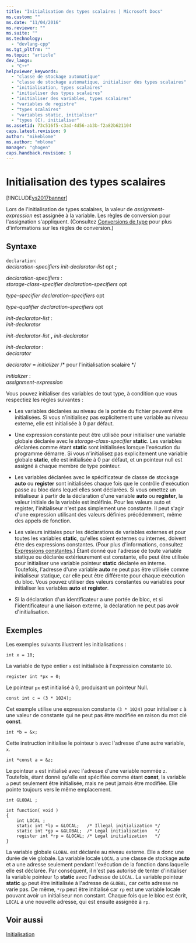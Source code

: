 ```yaml
---
title: "Initialisation des types scalaires | Microsoft Docs"
ms.custom: ""
ms.date: "11/04/2016"
ms.reviewer: ""
ms.suite: ""
ms.technology: 
  - "devlang-cpp"
ms.tgt_pltfrm: ""
ms.topic: "article"
dev_langs: 
  - "C++"
helpviewer_keywords: 
  - "classe de stockage automatique"
  - "classe de stockage automatique, initialiser des types scalaires"
  - "initialisation, types scalaires"
  - "initialiser des types scalaires"
  - "initialiser des variables, types scalaires"
  - "variables de registre"
  - "types scalaires"
  - "variables static, initialiser"
  - "types (C), initialiser"
ms.assetid: 73c516f5-c3ad-4d56-ab3b-f2a82b621104
caps.latest.revision: 9
author: "mikeblome"
ms.author: "mblome"
manager: "ghogen"
caps.handback.revision: 9
---
```

# Initialisation des types scalaires
[!INCLUDE[vs2017banner](../assembler/inline/includes/vs2017banner.md)]

Lors de l'initialisation de types scalaires, la valeur de *assignment\-expression* est assignée à la variable.  Les règles de conversion pour l'assignation s'appliquent. \(Consultez [Conversions de type](../c-language/type-conversions-c.md) pour plus d'informations sur les règles de conversion.\)  
  
## Syntaxe  
 `declaration`:  
 *declaration\-specifiers init\-declarator\-list*  opt               **;**  
  
 *declaration\-specifiers* :  
 *storage\-class\-specifier declaration\-specifiers*  opt  
  
 *type\-specifier declaration\-specifiers*  opt  
  
 *type\-qualifier declaration\-specifiers*  opt  
  
 *init\-declarator\-list* :  
 *init\-declarator*  
  
 *init\-declarator\-list*  **,**  *init\-declarator*  
  
 *init\-declarator* :  
 *declarator*  
  
 *declarator*  **\=**  *initializer* \/\* pour l'initialisation scalaire \*\/  
  
 *initializer* :  
 *assignment\-expression*  
  
 Vous pouvez initialiser des variables de tout type, à condition que vous respectiez les règles suivantes :  
  
-   Les variables déclarées au niveau de la portée du fichier peuvent être initialisées.  Si vous n'initialisez pas explicitement une variable au niveau externe, elle est initialisée à 0 par défaut.  
  
-   Une expression constante peut être utilisée pour initialiser une variable globale déclarée avec le *storage\-class\-specifier* **static**.  Les variables déclarées comme étant **static** sont initialisées lorsque l'exécution du programme démarre.  Si vous n'initialisez pas explicitement une variable globale **static**, elle est initialisée à 0 par défaut, et un pointeur null est assigné à chaque membre de type pointeur.  
  
-   Les variables déclarées avec le spécificateur de classe de stockage **auto** ou **register** sont initialisées chaque fois que le contrôle d'exécution passe au bloc dans lequel elles sont déclarées.  Si vous omettez un initialiseur à partir de la déclaration d'une variable **auto** ou **register**, la valeur initiale de la variable est indéfinie.  Pour les valeurs auto et register, l'initialiseur n'est pas simplement une constante. Il peut s'agir d'une expression utilisant des valeurs définies précédemment, même des appels de fonction.  
  
-   Les valeurs initiales pour les déclarations de variables externes et pour toutes les variables **static**, qu'elles soient externes ou internes, doivent être des expressions constantes. \(Pour plus d'informations, consultez [Expressions constantes](../c-language/c-constant-expressions.md).\) Étant donné que l'adresse de toute variable statique ou déclarée extérieurement est constante, elle peut être utilisée pour initialiser une variable pointeur **static** déclarée en interne.  Toutefois, l'adresse d'une variable **auto** ne peut pas être utilisée comme initialiseur statique, car elle peut être différente pour chaque exécution du bloc.  Vous pouvez utiliser des valeurs constantes ou variables pour initialiser les variables **auto** et **register**.  
  
-   Si la déclaration d'un identificateur a une portée de bloc, et si l'identificateur a une liaison externe, la déclaration ne peut pas avoir d'initialisation.  
  
## Exemples  
 Les exemples suivants illustrent les initialisations :  
  
```  
int x = 10;   
```  
  
 La variable de type entier `x` est initialisée à l'expression constante `10`.  
  
```  
register int *px = 0;  
```  
  
 Le pointeur `px` est initialisé à 0, produisant un pointeur Null.  
  
```  
const int c = (3 * 1024);  
```  
  
 Cet exemple utilise une expression constante `(3 * 1024)` pour initialiser `c` à une valeur de constante qui ne peut pas être modifiée en raison du mot clé **const**.  
  
```  
int *b = &x;  
```  
  
 Cette instruction initialise le pointeur `b` avec l'adresse d'une autre variable, `x`.  
  
```  
int *const a = &z;  
```  
  
 Le pointeur `a` est initialisé avec l'adresse d'une variable nommée `z`.  Toutefois, étant donné qu'elle est spécifiée comme étant **const**, la variable `a` peut seulement être initialisée, mais ne peut jamais être modifiée.  Elle pointe toujours vers le même emplacement.  
  
```  
int GLOBAL ;  
  
int function( void )  
{  
    int LOCAL ;  
    static int *lp = &LOCAL;   /* Illegal initialization */  
    static int *gp = &GLOBAL;  /* Legal initialization   */  
    register int *rp = &LOCAL; /* Legal initialization   */  
}  
```  
  
 La variable globale `GLOBAL` est déclarée au niveau externe. Elle a donc une durée de vie globale.  La variable locale `LOCAL` a une classe de stockage **auto** et a une adresse seulement pendant l'exécution de la fonction dans laquelle elle est déclarée.  Par conséquent, il n'est pas autorisé de tenter d'initialiser la variable pointeur `lp` **static** avec l'adresse de `LOCAL`.  La variable pointeur **static** `gp` peut être initialisée à l'adresse de `GLOBAL`, car cette adresse ne varie pas.  De même, `*rp` peut être initialisé car `rp` est une variable locale pouvant avoir un initialiseur non constant.  Chaque fois que le bloc est écrit, `LOCAL` a une nouvelle adresse, qui est ensuite assignée à `rp`.  
  
## Voir aussi  
 [Initialisation](../c-language/initialization.md)